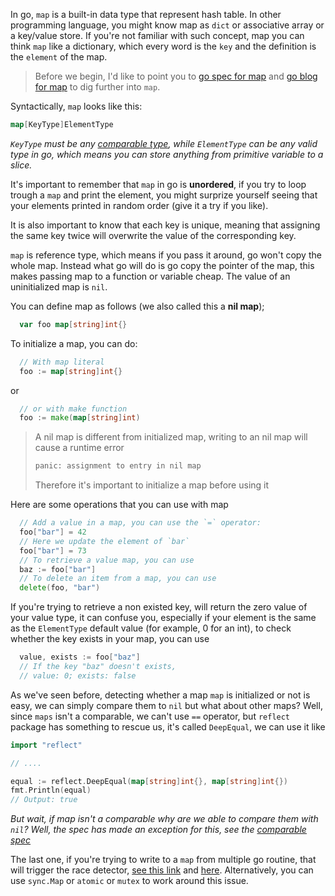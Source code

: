 In go, `map` is a built-in data type that represent hash table. In other programming language, you might know map as `dict` or associative array or a key/value store. If you're not familiar with such concept, map you can think `map` like a dictionary, which every word is the `key` and the definition is the `element` of the map.

> Before we begin, I'd like to point you to [go spec for map][gospec-map] and [go blog for map][goblog-map] to dig further into `map`.

Syntactically, `map` looks like this:

```go
map[KeyType]ElementType
```

_`KeyType` must be any [comparable type][gospec-comparable], while `ElementType` can be any valid type in go, which means you can store anything from primitive variable to a slice._

It's important to remember that `map` in go is **unordered**, if you try to loop trough a `map` and print the element, you might surprize yourself seeing that your elements printed in random order (give it a try if you like).

It is also important to know that each key is unique, meaning that assigning the same key twice will overwrite the value of the corresponding key.

`map` is reference type, which means if you pass it around, go won't copy the whole map. Instead what go will do is go copy the pointer of the map, this makes passing map to a function or variable cheap. The value of an uninitialized map is `nil`.

You can define map as follows (we also called this a **nil map**);

```go
  var foo map[string]int{}
```

To initialize a map, you can do:

```go
  // With map literal
  foo := map[string]int{}
```

or

```go
  // or with make function
  foo := make(map[string]int)
```

> A nil map is different from initialized map, writing to an nil map will cause a runtime error
>
> ```txt
> panic: assignment to entry in nil map
> ```
>
> Therefore it's important to initialize a map before using it

Here are some operations that you can use with map

```go
  // Add a value in a map, you can use the `=` operator:
  foo["bar"] = 42
  // Here we update the element of `bar`
  foo["bar"] = 73
  // To retrieve a value map, you can use
  baz := foo["bar"]
  // To delete an item from a map, you can use
  delete(foo, "bar")
```

If you're trying to retrieve a non existed key, will return the zero value of your value type, it can confuse you, especially if your element is the same as the `ElementType` default value (for example, 0 for an int), to check whether the key exists in your map, you can use

```go
  value, exists := foo["baz"]
  // If the key "baz" doesn't exists,
  // value: 0; exists: false
```

As we've seen before, detecting whether a map `map` is initialized or not is easy, we can simply compare them to `nil` but what about other maps? Well, since `maps` isn't a comparable, we can't use `==` operator, but `reflect` package has something to rescue us, it's called `DeepEqual`, we can use it like

```go
import "reflect"

// ....

equal := reflect.DeepEqual(map[string]int{}, map[string]int{})
fmt.Println(equal)
// Output: true
```

_But wait, if map isn't a comparable why are we able to compare them with `nil`? Well, the spec has made an exception for this, see the [comparable spec][gospec-comparable]_

The last one, if you're trying to write to a `map` from multiple go routine, that will trigger the race detector, [see this link][godoc-race-detector] and [here][goblog-race-detector]. Alternatively, you can use `sync.Map` or `atomic` or `mutex` to work around this issue.

[godoc-race-detector]: https://golang.org/doc/articles/race_detector.html
[goblog-race-detector]: https://blog.golang.org/race-detector
[goblog-map]: https://blog.golang.org/maps
[gospec-map]: https://golang.org/ref/spec#Map_types
[gospec-comparable]: https://golang.org/ref/spec#Comparison_operators

